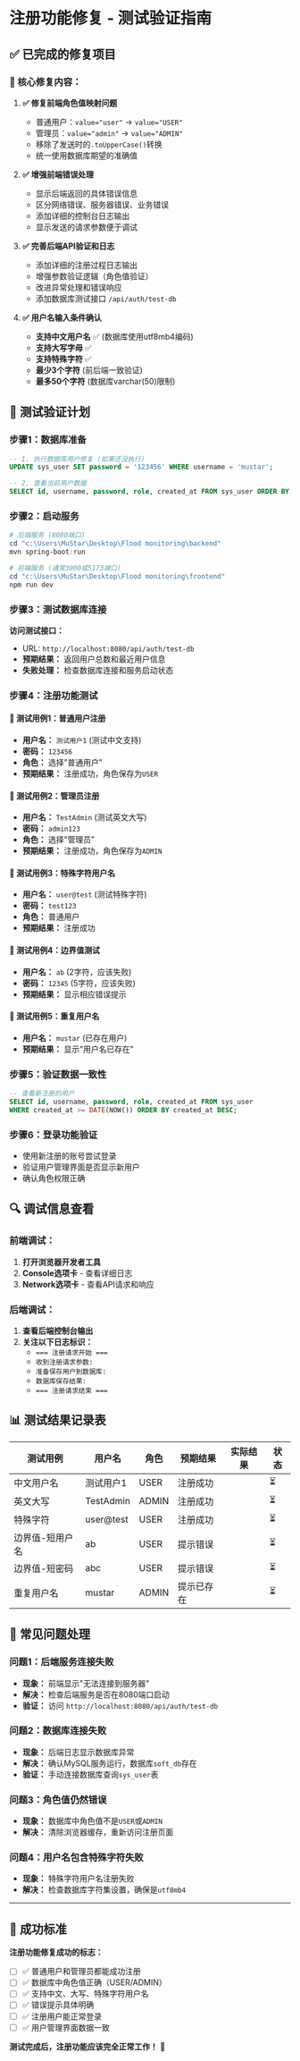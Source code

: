 # 注册功能修复 - 测试验证指南

## ✅ 已完成的修复项目

### 🔧 核心修复内容：

1. **✅ 修复前端角色值映射问题**
   - 普通用户：`value="user"` → `value="USER"`
   - 管理员：`value="admin"` → `value="ADMIN"`  
   - 移除了发送时的`.toUpperCase()`转换
   - 统一使用数据库期望的准确值

2. **✅ 增强前端错误处理**
   - 显示后端返回的具体错误信息
   - 区分网络错误、服务器错误、业务错误
   - 添加详细的控制台日志输出
   - 显示发送的请求参数便于调试

3. **✅ 完善后端API验证和日志**
   - 添加详细的注册过程日志输出
   - 增强参数验证逻辑（角色值验证）
   - 改进异常处理和错误响应
   - 添加数据库测试接口 `/api/auth/test-db`

4. **✅ 用户名输入条件确认**
   - **支持中文用户名** ✅ (数据库使用utf8mb4编码)
   - **支持大写字母** ✅ 
   - **支持特殊字符** ✅
   - **最少3个字符** (前后端一致验证)
   - **最多50个字符** (数据库varchar(50)限制)

## 🧪 测试验证计划

### 步骤1：数据库准备
```sql
-- 1. 执行数据库用户修复 (如果还没执行)
UPDATE sys_user SET password = '123456' WHERE username = 'mustar';

-- 2. 查看当前用户数据
SELECT id, username, password, role, created_at FROM sys_user ORDER BY id;
```

### 步骤2：启动服务
```powershell
# 后端服务 (8080端口)
cd "c:\Users\MuStar\Desktop\Flood monitoring\backend"
mvn spring-boot:run

# 前端服务 (通常3000或5173端口) 
cd "c:\Users\MuStar\Desktop\Flood monitoring\frontend"
npm run dev
```

### 步骤3：测试数据库连接
**访问测试接口：**
- URL: `http://localhost:8080/api/auth/test-db`
- **预期结果：** 返回用户总数和最近用户信息
- **失败处理：** 检查数据库连接和服务启动状态

### 步骤4：注册功能测试

#### 🧪 测试用例1：普通用户注册
- **用户名：** `测试用户1` (测试中文支持)
- **密码：** `123456`
- **角色：** 选择"普通用户"
- **预期结果：** 注册成功，角色保存为`USER`

#### 🧪 测试用例2：管理员注册  
- **用户名：** `TestAdmin` (测试英文大写)
- **密码：** `admin123`
- **角色：** 选择"管理员"
- **预期结果：** 注册成功，角色保存为`ADMIN`

#### 🧪 测试用例3：特殊字符用户名
- **用户名：** `user@test` (测试特殊字符)
- **密码：** `test123`
- **角色：** 普通用户
- **预期结果：** 注册成功

#### 🧪 测试用例4：边界值测试
- **用户名：** `ab` (2字符，应该失败)
- **密码：** `12345` (5字符，应该失败)
- **预期结果：** 显示相应错误提示

#### 🧪 测试用例5：重复用户名
- **用户名：** `mustar` (已存在用户)
- **预期结果：** 显示"用户名已存在"

### 步骤5：验证数据一致性
```sql
-- 查看新注册的用户
SELECT id, username, password, role, created_at FROM sys_user 
WHERE created_at >= DATE(NOW()) ORDER BY created_at DESC;
```

### 步骤6：登录功能验证
- 使用新注册的账号尝试登录
- 验证用户管理界面是否显示新用户
- 确认角色权限正确

## 🔍 调试信息查看

### 前端调试：
1. **打开浏览器开发者工具**
2. **Console选项卡** - 查看详细日志
3. **Network选项卡** - 查看API请求和响应

### 后端调试：
1. **查看后端控制台输出**
2. **关注以下日志标识：**
   - `=== 注册请求开始 ===`
   - `收到注册请求参数:`
   - `准备保存用户到数据库:`
   - `数据库保存结果:`
   - `=== 注册请求结束 ===`

## 📊 测试结果记录表

| 测试用例 | 用户名 | 角色 | 预期结果 | 实际结果 | 状态 |
|---------|--------|------|----------|----------|------|
| 中文用户名 | 测试用户1 | USER | 注册成功 | | ⏳ |
| 英文大写 | TestAdmin | ADMIN | 注册成功 | | ⏳ |
| 特殊字符 | user@test | USER | 注册成功 | | ⏳ |
| 边界值-短用户名 | ab | USER | 提示错误 | | ⏳ |
| 边界值-短密码 | abc | USER | 提示错误 | | ⏳ |
| 重复用户名 | mustar | ADMIN | 提示已存在 | | ⏳ |

## 🚨 常见问题处理

### 问题1：后端服务连接失败
- **现象：** 前端显示"无法连接到服务器"
- **解决：** 检查后端服务是否在8080端口启动
- **验证：** 访问 `http://localhost:8080/api/auth/test-db`

### 问题2：数据库连接失败  
- **现象：** 后端日志显示数据库异常
- **解决：** 确认MySQL服务运行，数据库`soft_db`存在
- **验证：** 手动连接数据库查询`sys_user`表

### 问题3：角色值仍然错误
- **现象：** 数据库中角色值不是`USER`或`ADMIN`
- **解决：** 清除浏览器缓存，重新访问注册页面

### 问题4：用户名包含特殊字符失败
- **现象：** 特殊字符用户名注册失败
- **解决：** 检查数据库字符集设置，确保是`utf8mb4`

---

## 🎯 成功标准

**注册功能修复成功的标志：**
- [ ] ✅ 普通用户和管理员都能成功注册
- [ ] ✅ 数据库中角色值正确（USER/ADMIN）
- [ ] ✅ 支持中文、大写、特殊字符用户名
- [ ] ✅ 错误提示具体明确
- [ ] ✅ 注册用户能正常登录
- [ ] ✅ 用户管理界面数据一致

**测试完成后，注册功能应该完全正常工作！** 🎉